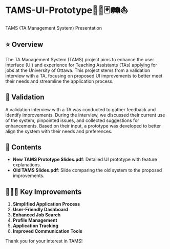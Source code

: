 # TAMS-UI-Prototype🧮🧉🃏🛤️⛵️
TAMS (TA Management System) Presentation

## ⭐️ Overview
The TA Management System (TAMS) project aims to enhance the user interface (UI) and experience for Teaching Assistants (TAs) applying for jobs at the University of Ottawa. This project stems from a validation interview with a TA, focusing on proposed UI improvements to better meet their needs and streamline the application process.

## 🍳 Validation
A validation interview with a TA was conducted to gather feedback and identify improvements. During the interview, we discussed their current use of the system, pinpointed issues, and collected suggestions for enhancements. Based on their input, a prototype was developed to better align the system with their needs and preferences.

## 🏑 Contents
- **New TAMS Prototype Slides.pdf**: Detailed UI prototype with feature explanations.
- **Old TAMS Slides.pdf**: Slide comparing the old system to the proposed improvements.

## 👩🏻‍🌾 Key Improvements
1. **Simplified Application Process**
2. **User-Friendly Dashboard**
3. **Enhanced Job Search**
4. **Profile Management**
5. **Application Tracking**
6. **Improved Communication Tools**

Thank you for your interest in TAMS!
